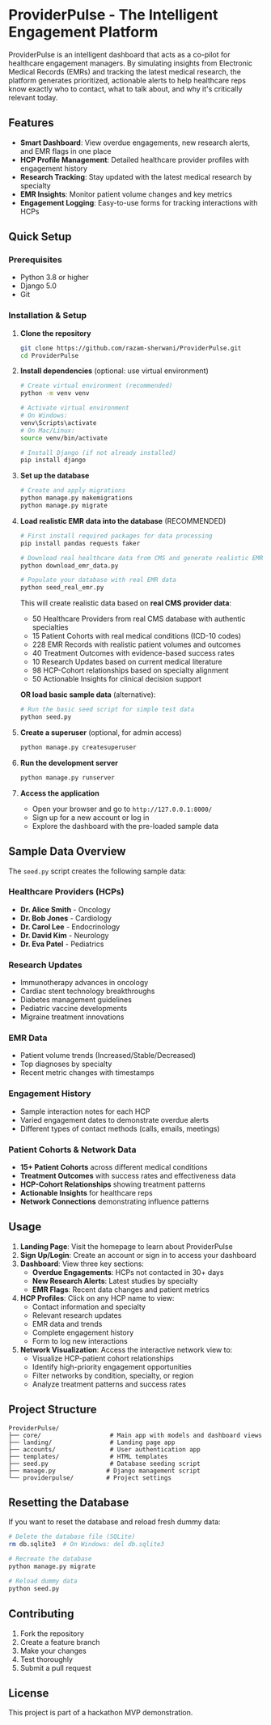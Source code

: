 # ProviderPulse - The Intelligent Engagement Platform

ProviderPulse is an intelligent dashboard that acts as a co-pilot for healthcare engagement managers. By simulating insights from Electronic Medical Records (EMRs) and tracking the latest medical research, the platform generates prioritized, actionable alerts to help healthcare reps know exactly who to contact, what to talk about, and why it's critically relevant today.

## Features

- **Smart Dashboard**: View overdue engagements, new research alerts, and EMR flags in one place
- **HCP Profile Management**: Detailed healthcare provider profiles with engagement history
- **Research Tracking**: Stay updated with the latest medical research by specialty
- **EMR Insights**: Monitor patient volume changes and key metrics
- **Engagement Logging**: Easy-to-use forms for tracking interactions with HCPs

## Quick Setup

### Prerequisites

- Python 3.8 or higher
- Django 5.0
- Git

### Installation & Setup

1. **Clone the repository**
   ```bash
   git clone https://github.com/razam-sherwani/ProviderPulse.git
   cd ProviderPulse
   ```

2. **Install dependencies** (optional: use virtual environment)
   ```bash
   # Create virtual environment (recommended)
   python -m venv venv
   
   # Activate virtual environment
   # On Windows:
   venv\Scripts\activate
   # On Mac/Linux:
   source venv/bin/activate
   
   # Install Django (if not already installed)
   pip install django
   ```

3. **Set up the database**
   ```bash
   # Create and apply migrations
   python manage.py makemigrations
   python manage.py migrate
   ```

4. **Load realistic EMR data into the database** (RECOMMENDED)
   ```bash
   # First install required packages for data processing
   pip install pandas requests faker
   
   # Download real healthcare data from CMS and generate realistic EMR dataset
   python download_emr_data.py
   
   # Populate your database with real EMR data
   python seed_real_emr.py
   ```
   
   This will create realistic data based on **real CMS provider data**:
   - 50 Healthcare Providers from real CMS database with authentic specialties
   - 15 Patient Cohorts with real medical conditions (ICD-10 codes)
   - 228 EMR Records with realistic patient volumes and outcomes
   - 40 Treatment Outcomes with evidence-based success rates
   - 10 Research Updates based on current medical literature
   - 98 HCP-Cohort relationships based on specialty alignment
   - 50 Actionable Insights for clinical decision support
   
   **OR load basic sample data** (alternative):
   ```bash
   # Run the basic seed script for simple test data
   python seed.py
   ```

5. **Create a superuser** (optional, for admin access)
   ```bash
   python manage.py createsuperuser
   ```

6. **Run the development server**
   ```bash
   python manage.py runserver
   ```

7. **Access the application**
   - Open your browser and go to `http://127.0.0.1:8000/`
   - Sign up for a new account or log in
   - Explore the dashboard with the pre-loaded sample data

## Sample Data Overview

The `seed.py` script creates the following sample data:

### Healthcare Providers (HCPs)
- **Dr. Alice Smith** - Oncology
- **Dr. Bob Jones** - Cardiology  
- **Dr. Carol Lee** - Endocrinology
- **Dr. David Kim** - Neurology
- **Dr. Eva Patel** - Pediatrics

### Research Updates
- Immunotherapy advances in oncology
- Cardiac stent technology breakthroughs
- Diabetes management guidelines
- Pediatric vaccine developments
- Migraine treatment innovations

### EMR Data
- Patient volume trends (Increased/Stable/Decreased)
- Top diagnoses by specialty
- Recent metric changes with timestamps

### Engagement History
- Sample interaction notes for each HCP
- Varied engagement dates to demonstrate overdue alerts
- Different types of contact methods (calls, emails, meetings)

### Patient Cohorts & Network Data
- **15+ Patient Cohorts** across different medical conditions
- **Treatment Outcomes** with success rates and effectiveness data
- **HCP-Cohort Relationships** showing treatment patterns
- **Actionable Insights** for healthcare reps
- **Network Connections** demonstrating influence patterns

## Usage

1. **Landing Page**: Visit the homepage to learn about ProviderPulse
2. **Sign Up/Login**: Create an account or sign in to access your dashboard
3. **Dashboard**: View three key sections:
   - **Overdue Engagements**: HCPs not contacted in 30+ days
   - **New Research Alerts**: Latest studies by specialty
   - **EMR Flags**: Recent data changes and patient metrics
4. **HCP Profiles**: Click on any HCP name to view:
   - Contact information and specialty
   - Relevant research updates
   - EMR data and trends
   - Complete engagement history
   - Form to log new interactions
5. **Network Visualization**: Access the interactive network view to:
   - Visualize HCP-patient cohort relationships
   - Identify high-priority engagement opportunities
   - Filter networks by condition, specialty, or region
   - Analyze treatment patterns and success rates

## Project Structure

```
ProviderPulse/
├── core/                   # Main app with models and dashboard views
├── landing/                # Landing page app
├── accounts/               # User authentication app
├── templates/              # HTML templates
├── seed.py                 # Database seeding script
├── manage.py              # Django management script
└── providerpulse/         # Project settings
```

## Resetting the Database

If you want to reset the database and reload fresh dummy data:

```bash
# Delete the database file (SQLite)
rm db.sqlite3  # On Windows: del db.sqlite3

# Recreate the database
python manage.py migrate

# Reload dummy data
python seed.py
```

## Contributing

1. Fork the repository
2. Create a feature branch
3. Make your changes
4. Test thoroughly
5. Submit a pull request

## License

This project is part of a hackathon MVP demonstration.
